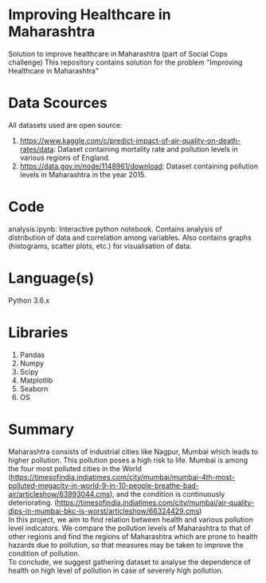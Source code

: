 # Improving Healthcare in Maharashtra

Solution to improve healthcare in Maharashtra (part of Social Cops challenge)
This repository contains solution for the problem "Improving Healthcare in Maharashtra"

# Data Scources

All datasets used are open source:
1. https://www.kaggle.com/c/predict-impact-of-air-quality-on-death-rates/data: Dataset containing mortality rate and pollution levels in various regions of England.
2. https://data.gov.in/node/1148961/download: Dataset containing pollution levels in Maharashtra in the year 2015.

# Code

analysis.ipynb: Interactive python notebook. Contains analysis of distribution of data and correlation among variables. Also contains graphs (histograms, scatter plots, etc.) for visualisation of data.

# Language(s)

Python 3.6.x

# Libraries

1. Pandas
2. Numpy
3. Scipy
4. Matplotlib
5. Seaborn
6. OS

# Summary

Maharashtra consists of industrial cities like Nagpur, Mumbai which leads to higher pollution. This pollution poses a high risk to life. Mumbai is among the four most polluted cities in the World (https://timesofindia.indiatimes.com/city/mumbai/mumbai-4th-most-polluted-megacity-in-world-9-in-10-people-breathe-bad-air/articleshow/63993044.cms), and the condition is continuously deteriorating. (https://timesofindia.indiatimes.com/city/mumbai/air-quality-dips-in-mumbai-bkc-is-worst/articleshow/66324429.cms) <br>
In this project, we aim to find relation between health and various pollution level indicators. We compare the pollution levels of Maharashtra to that of other regions and find the regions of Maharashtra which are prone to health hazards due to pollution, so that measures may be taken to improve the condition of pollution. <br>
To conclude, we suggest gathering dataset to analyse the dependence of health on high level of pollution in case of severely high pollution.
